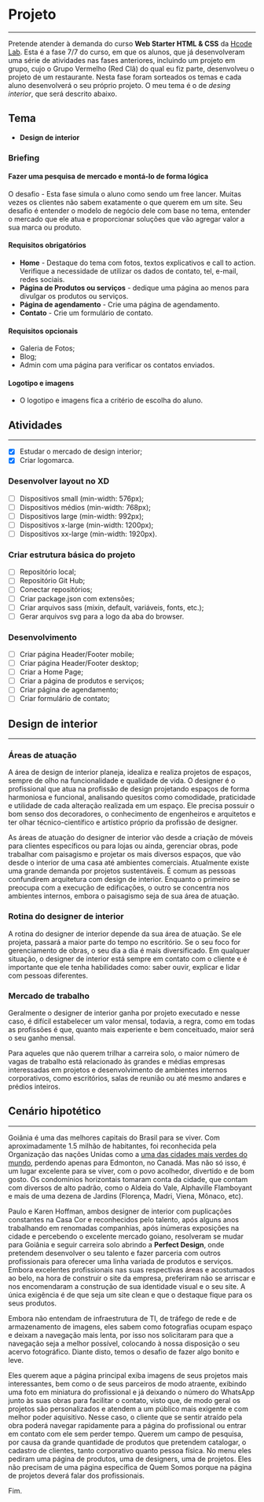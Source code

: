 # Projeto

---

Pretende atender à demanda do curso **Web Starter HTML & CSS** da [Hcode Lab](https://hcodelab.com.br/). Esta é a fase 7/7 do curso, em que os alunos, que já desenvolveram uma série de atividades nas fases anteriores, incluindo um projeto em grupo, cujo o Grupo Vermelho (Red Clã) do qual eu fiz parte, desenvolveu o projeto de um restaurante. Nesta fase foram sorteados os temas e cada aluno desenvolverá o seu próprio projeto. O meu tema é o de *desing interior*, que será descrito abaixo.

## Tema

* **Design de interior**

### Briefing

#### Fazer uma pesquisa de mercado e montá-lo de forma lógica

O desafio - Esta fase simula o aluno como sendo um free lancer. Muitas vezes
os clientes não sabem exatamente o que querem em um site. Seu desafio é
entender o modelo de negócio dele com base no tema, entender o mercado
que ele atua e proporcionar soluções que vão agregar valor a sua marca ou
produto.

#### Requisitos obrigatórios

* **Home** - Destaque do tema com fotos, textos explicativos e call to action.
Verifique a necessidade de utilizar os dados de contato, tel, e-mail, redes
sociais.
* **Página de Produtos ou serviços** - dedique uma página ao menos para
divulgar os produtos ou serviços.
* **Página de agendamento** - Crie uma página de agendamento.
* **Contato** - Crie um formulário de contato.

#### Requisitos opcionais

* Galeria de Fotos;
* Blog;
* Admin com uma página para verificar os contatos enviados.

#### Logotipo e imagens

* O logotipo e imagens fica a critério de escolha do aluno.

## Atividades

---

* [x] Estudar o mercado de design interior;
* [x] Criar logomarca.

### Desenvolver layout no XD

* [ ] Dispositivos small (min-width: 576px);
* [ ] Dispositivos médios (min-width: 768px);
* [ ] Dispositivos large (min-width: 992px);
* [ ] Dispositivos x-large (min-width: 1200px);
* [ ] Dispositivos xx-large (min-width: 1920px).

### Criar estrutura básica do projeto

* [ ] Repositório local;
* [ ] Repositório Git Hub;
* [ ] Conectar repositórios;
* [ ] Criar package.json com extensões;
* [ ] Criar arquivos sass (mixin, default, variáveis, fonts, etc.);
* [ ] Gerar arquivos svg para a logo da aba do browser.

### Desenvolvimento

* [ ] Criar página Header/Footer mobile;
* [ ] Criar página Header/Footer desktop;
* [ ] Criar a Home Page;
* [ ] Criar a página de produtos e serviços;
* [ ] Criar página de agendamento;
* [ ] Criar formulário de contato;

## Design de interior

---

### Áreas de atuação

A área de design de interior planeja, idealiza e realiza projetos de espaços, sempre de olho na funcionalidade e qualidade de vida. O designer é o profissional que atua na profissão de design projetando espaços de forma harmoniosa e funcional, analisando quesitos como comodidade, praticidade e utilidade de cada alteração realizada em um espaço. Ele precisa possuir  o bom senso dos decoradores, o conhecimento de engenheiros e arquitetos e ter olhar técnico-científico e artístico próprio da profissão de designer.

As áreas de atuação do designer de interior vão desde a criação de móveis para clientes específicos ou para lojas ou ainda, gerenciar obras, pode trabalhar com paisagismo e projetar os mais diversos espaços, que vão desde o interior de uma casa até ambientes comerciais. Atualmente existe uma grande demanda por projetos sustentáveis. É comum as pessoas confundirem arquitetura com design de interior. Enquanto o primeiro se preocupa com a execução de edificações, o outro se concentra nos ambientes internos, embora o paisagismo seja de sua área de atuação.

### Rotina do designer de interior

A rotina do designer de interior depende da sua área de atuação. Se ele projeta, passará a maior parte do tempo no escritório. Se o seu foco for gerenciamento de obras, o seu dia a dia é mais diversificado. Em qualquer situação, o designer de interior está sempre em contato com o cliente e é importante que ele tenha habilidades como: saber ouvir, explicar e lidar com pessoas diferentes.

### Mercado de trabalho

Geralmente o designer de interior ganha por projeto executado e nesse caso, é difícil estabelecer um valor mensal, todavia, a regra, como em todas as profissões é que, quanto mais experiente e bem conceituado, maior será o seu ganho mensal.

Para aqueles que não querem trilhar a carreira solo, o maior número de vagas de trabalho está relacionado às grandes e médias empresas interessadas em projetos e desenvolvimento de ambientes internos corporativos, como escritórios, salas de reunião ou até mesmo andares e prédios inteiros.

## Cenário hipotético

---

Goiânia é uma das melhores capitais do Brasil para se viver. Com aproximadamente 1.5 milhão de habitantes, foi reconhecida pela Organização das nações Unidas como a [uma das cidades mais verdes do mundo](https://www.goiania.go.gov.br/sobre-goiania/), perdendo apenas para Edmonton, no Canadá. Mas não só isso, é um lugar excelente para se viver, com o povo acolhedor, divertido e de bom gosto. Os condomínios horizontais tomaram conta da cidade, que contam com diversos de alto padrão, como o Aldeia do Vale, Alphaville Flamboyant e mais de uma dezena de Jardins (Florença, Madri, Viena, Mônaco, etc).

Paulo e Karen Hoffman, ambos designer de interior com puplicações constantes na Casa Cor e reconhecidos pelo talento, após alguns anos trabalhando em renomadas companhias, após inúmeras exposições na cidade e percebendo o excelente mercado goiano, resolveram se mudar para Goiânia e seguir carreira solo abrindo a **Perfect Design**, onde pretendem desenvolver o seu talento e fazer parceria com outros profissionais para oferecer uma linha variada de produtos e serviços. Embora excelentes profissionais nas suas respectivas áreas e acostumados ao belo, na hora de construir o site da empresa, preferiram não se arriscar e nos encomendaram a construção de sua identidade visual e o seu site. A única exigência é de que seja um site clean e que o destaque fique para os seus produtos.

Embora não entendam de infraestrutura de TI, de tráfego de rede e de armazenamento de imagens, eles sabem como fotografias ocupam espaço e deixam a navegação mais lenta, por isso nos solicitaram para que a navegação seja a melhor possível, colocando à nossa disposição o seu acervo fotográfico. Diante disto, temos o desafio de fazer algo bonito e leve.

Eles querem aque a página principal exiba imagens de seus projetos mais interessantes, bem como o de seus parceiros de modo atraente, exibindo uma foto em miniatura do profissional e já deixando o número do WhatsApp junto às suas obras para facilitar o contato, visto que, de modo geral os projetos são personalizados e atendem a um público mais exigente e com melhor poder aquisitivo. Nesse caso, o cliente que se sentir atraído pela obra poderá navegar rapidamente para a página do profissional ou entrar em contato com ele sem perder tempo. Querem um campo de pesquisa, por causa da grande quantidade de produtos que pretendem catalogar, o cadastro de clientes, tanto corporativo quanto pessoa física. No menu eles pediram uma página de produtos, uma de designers, uma de projetos. Eles não precisam de uma página específica de Quem Somos porque na página de projetos deverá falar dos profissionais.

Fim.

